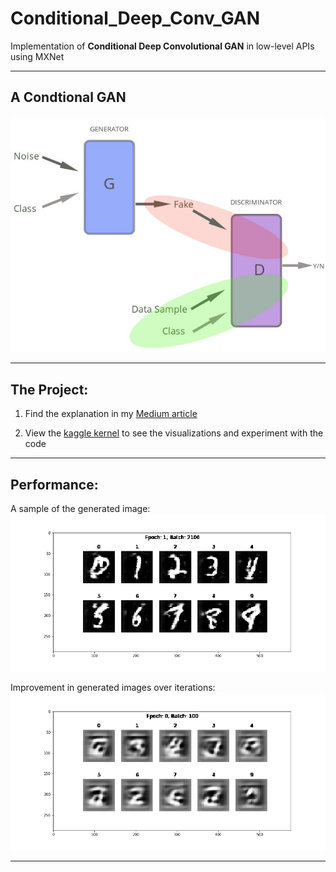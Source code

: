 # Conditional_Deep_Conv_GAN
Implementation of **Conditional Deep Convolutional GAN** in low-level APIs using MXNet

***


## A Condtional GAN
![](media/img1.jpg)

***
## The Project:
1. Find the explanation in my [Medium article](https://medium.com/@suyashdamle/nuts-and-bolts-of-conditional-deep-convolutional-gans-58f6b9b8106a)

2. View the [kaggle kernel](https://www.kaggle.com/suyashdamle/conditional-gan-using-mxnet) to see the visualizations and experiment with the code
***
## Performance:

A sample of the generated image:
![](/media/index2.png)


Improvement in generated images over iterations:
![](media/animation2.gif)


***
